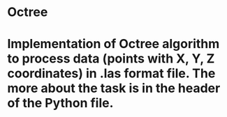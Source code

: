 # Octree

# Implementation of Octree algorithm to process data (points with X, Y, Z coordinates) in .las format file. The more about the task is in the header of the Python file.  
